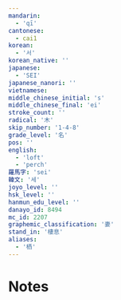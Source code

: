```yaml
---
mandarin:
  - 'qī'
cantonese:
  - cai1
korean:
  - '서'
korean_native: ''
japanese:
  - 'SEI'
japanese_nanori: ''
vietnamese:
middle_chinese_initial: 's'
middle_chinese_final: 'ei'
stroke_count: ''
radical: '木'
skip_number: '1-4-8'
grade_level: '名'
pos: ''
english:
  - 'loft'
  - 'perch'
羅馬字: 'sei'
韓文: '세'
joyo_level: ''
hsk_level: ''
hanmun_edu_level: ''
danayo_id: 8494
mc_id: 2207
graphemic_classification: '妻'
stand_in: '棲息'
aliases:
  - '栖'
---
```


# Notes
